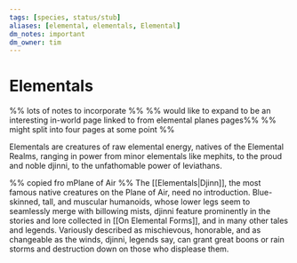 ```yaml
---
tags: [species, status/stub]
aliases: [elemental, elementals, Elemental]
dm_notes: important
dm_owner: tim
---
```


# Elementals

%% lots of notes to incorporate %%
%% would like to expand to be an interesting in-world page linked to from elemental planes pages%%
%% might split into four pages at some point %%

Elementals are creatures of raw elemental energy, natives of the Elemental Realms, ranging in power from minor elementals like mephits, to the proud and noble djinni, to the unfathomable power of leviathans. 

%% copied fro mPlane of Air %%
The [[Elementals|Djinn]], the most famous native creatures on the Plane of Air, need no introduction. Blue-skinned, tall, and muscular humanoids, whose lower legs seem to seamlessly merge with billowing mists, djinni feature prominently in the stories and lore collected in [[On Elemental Forms]], and in many other tales and legends. Variously described as mischievous, honorable, and as changeable as the winds, djinni, legends say, can grant great boons or rain storms and destruction down on those who displease them. 